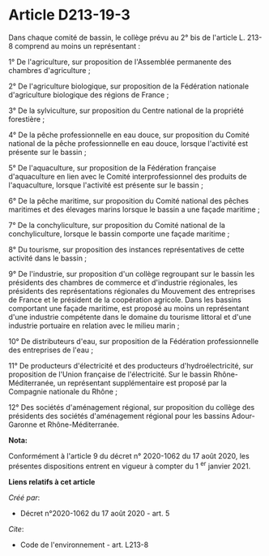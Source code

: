 # Article D213-19-3

Dans chaque comité de bassin, le collège prévu au 2° bis de l'article L. 213-8 comprend au moins un représentant : 

1° De l'agriculture, sur proposition de l'Assemblée permanente des chambres d'agriculture ; 

2° De l'agriculture biologique, sur proposition de la Fédération nationale d'agriculture biologique des régions de France ; 

3° De la sylviculture, sur proposition du Centre national de la propriété forestière ; 

4° De la pêche professionnelle en eau douce, sur proposition du Comité national de la pêche professionnelle en eau douce,
lorsque l'activité est présente sur le bassin ; 

5° De l'aquaculture, sur proposition de la Fédération française d'aquaculture en lien avec le Comité interprofessionnel des
produits de l'aquaculture, lorsque l'activité est présente sur le bassin ; 

6° De la pêche maritime, sur proposition du Comité national des pêches maritimes et des élevages marins lorsque le bassin a
une façade maritime ; 

7° De la conchyliculture, sur proposition du Comité national de la conchyliculture, lorsque le bassin comporte une façade
maritime ; 

8° Du tourisme, sur proposition des instances représentatives de cette activité dans le bassin ; 

9° De l'industrie, sur proposition d'un collège regroupant sur le bassin les présidents des chambres de commerce et
d'industrie régionales, les présidents des représentations régionales du Mouvement des entreprises de France et le président
de la coopération agricole. Dans les bassins comportant une façade maritime, est proposé au moins un représentant d'une
industrie compétente dans le domaine du tourisme littoral et d'une industrie portuaire en relation avec le milieu marin ; 

10° De distributeurs d'eau, sur proposition de la Fédération professionnelle des entreprises de l'eau ; 

11° De producteurs d'électricité et des producteurs d'hydroélectricité, sur proposition de l'Union française de
l'électricité. Sur le bassin Rhône-Méditerranée, un représentant supplémentaire est proposé par la Compagnie nationale du
Rhône ; 

12° Des sociétés d'aménagement régional, sur proposition du collège des présidents des sociétés d'aménagement régional pour
les bassins Adour-Garonne et Rhône-Méditerranée.

**Nota:**

Conformément à l'article 9 du décret n° 2020-1062 du 17 août 2020, les présentes dispositions entrent en vigueur à compter du
1
  <sup>er</sup> janvier 2021.

**Liens relatifs à cet article**

_Créé par_:

  - Décret n°2020-1062 du 17 août 2020 - art. 5

_Cite_:

  - Code de l'environnement - art. L213-8
